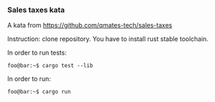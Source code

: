 ### Sales taxes kata

A kata from https://github.com/qmates-tech/sales-taxes

Instruction: clone repository. You have to install rust stable toolchain.

In order to run tests:

```console
foo@bar:~$ cargo test --lib 
```
In order to run:
```console
foo@bar:~$ cargo run
```

